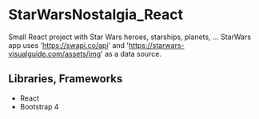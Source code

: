# StarWarsNostalgia_React

Small React project with Star Wars heroes, starships, planets, ...
StarWars app uses 'https://swapi.co/api' and 'https://starwars-visualguide.com/assets/img' as a data source.

## Libraries, Frameworks

- React
- Bootstrap 4
